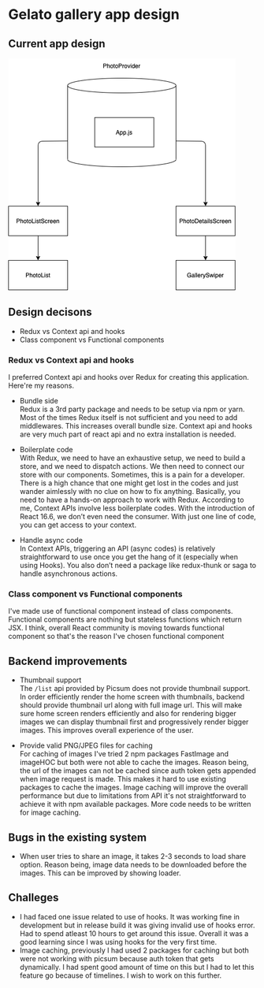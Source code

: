 # Gelato gallery app design

## Current app design

![](./../screenshots/app_design.png)

## Design decisons

- Redux vs Context api and hooks
- Class component vs Functional components

### Redux vs Context api and hooks

I preferred Context api and hooks over Redux for creating this application.
Here're my reasons.

- Bundle side <br/>
  Redux is a 3rd party package and needs to be setup via npm or yarn. Most of the times
  Redux itself is not sufficient and you need to add middlewares. This increases overall
  bundle size. Context api and hooks are very much part of react api and no extra installation is needed.

- Boilerplate code <br/>
  With Redux, we need to have an exhaustive setup, we need to build a store, and we need to dispatch actions. We then need to connect our store with our components. Sometimes, this is a pain for a developer. There is a high chance that one might get lost in the codes and just wander aimlessly with no clue on how to fix anything. Basically, you need to have a hands-on approach to work with Redux. According to me, Context APIs involve less boilerplate codes. With the introduction of React 16.6, we don’t even need the consumer. With just one line of code, you can get access to your context.

- Handle async code <br/>
  In Context APIs, triggering an API (async codes) is relatively straightforward to use once you get the hang of it (especially when using Hooks). You also don’t need a package like redux-thunk or saga to handle asynchronous actions.

### Class component vs Functional components

I've made use of functional component instead of class components. Functional components are nothing but stateless functions which return JSX.
I think, overall React community is moving towards functional component so that's the reason I've chosen functional component

## Backend improvements

- Thumbnail support <br/>
  The `/list` api provided by Picsum does not provide thumbnail support. In order efficiently
  render the home screen with thumbnails, backend should provide thumbnail url along with full image url. This will make sure home screen renders efficiently and also for rendering bigger images we can display thumbnail first and progressively render bigger images. This improves overall experience of the user.

- Provide valid PNG/JPEG files for caching <br/>
  For caching of images I've tried 2 npm packages FastImage and imageHOC but both were not able to cache the images. Reason being, the url of the images can not be cached since auth token gets appended when image request is made. This makes it hard to use existing packages to cache the images.
  Image caching will improve the overall performance but due to limitations from API it's not straightforward to achieve it with npm available packages.
  More code needs to be written for image caching.

## Bugs in the existing system

- When user tries to share an image, it takes 2-3 seconds to load share option. Reason being, image data needs to be downloaded before the images. This can be improved by showing loader.

## Challeges

- I had faced one issue related to use of hooks. It was working fine in development but in release build it was giving invalid use of hooks error. Had to spend atleast 10 hours to get around this issue. Overall it was a good learning since I was using hooks for the very first time.
- Image caching, previously I had used 2 packages for caching but both were not working with picsum because auth token that gets dynamically. I had spent good amount of time on this but I had to let this feature go because of timelines.
  I wish to work on this further.
